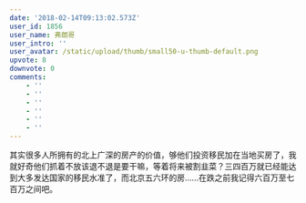 ```yaml
---
date: '2018-02-14T09:13:02.573Z'
user_id: 1856
user_name: 弗朗哥
user_intro: ''
user_avatar: /static/upload/thumb/small50-u-thumb-default.png
upvote: 8
downvote: 0
comments:
    - ''
    - ''
    - ''
    - ''
    - ''
    - ''
---
```


其实很多人所拥有的北上广深的房产的价值，够他们投资移民加在当地买房了，我就好奇他们抓着不放该退不退是要干嘛，等着将来被割韭菜？三四百万就已经能达到大多发达国家的移民水准了，而北京五六环的房……在跌之前我记得六百万至七百万之间吧。
